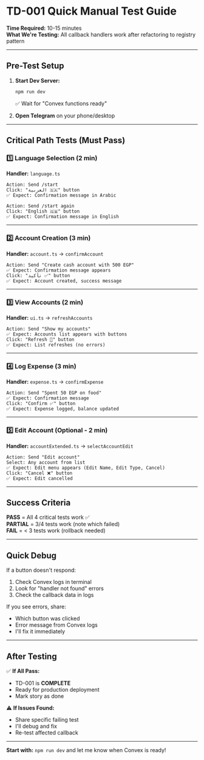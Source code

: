 # TD-001 Quick Manual Test Guide

**Time Required:** 10-15 minutes  
**What We're Testing:** All callback handlers work after refactoring to registry pattern

---

## Pre-Test Setup

1. **Start Dev Server:**
   ```bash
   npm run dev
   ```
   ✅ Wait for "Convex functions ready"

2. **Open Telegram** on your phone/desktop

---

## Critical Path Tests (Must Pass)

### 1️⃣ Language Selection (2 min)
**Handler:** `language.ts`

```
Action: Send /start
Click: "العربية 🇸🇦" button
✅ Expect: Confirmation message in Arabic

Action: Send /start again  
Click: "English 🇬🇧" button
✅ Expect: Confirmation message in English
```

---

### 2️⃣ Account Creation (3 min)
**Handler:** `account.ts` → `confirmAccount`

```
Action: Send "Create cash account with 500 EGP"
✅ Expect: Confirmation message appears
Click: "تأكيد ✅" button
✅ Expect: Account created, success message
```

---

### 3️⃣ View Accounts (2 min)
**Handler:** `ui.ts` → `refreshAccounts`

```
Action: Send "Show my accounts"
✅ Expect: Accounts list appears with buttons
Click: "Refresh 🔄" button
✅ Expect: List refreshes (no errors)
```

---

### 4️⃣ Log Expense (3 min)
**Handler:** `expense.ts` → `confirmExpense`

```
Action: Send "Spent 50 EGP on food"
✅ Expect: Confirmation message
Click: "Confirm ✅" button
✅ Expect: Expense logged, balance updated
```

---

### 5️⃣ Edit Account (Optional - 2 min)
**Handler:** `accountExtended.ts` → `selectAccountEdit`

```
Action: Send "Edit account"
Select: Any account from list
✅ Expect: Edit menu appears (Edit Name, Edit Type, Cancel)
Click: "Cancel ❌" button
✅ Expect: Edit cancelled
```

---

## Success Criteria

**PASS** = All 4 critical tests work ✅  
**PARTIAL** = 3/4 tests work (note which failed)  
**FAIL** = < 3 tests work (rollback needed)

---

## Quick Debug

If a button doesn't respond:
1. Check Convex logs in terminal
2. Look for "handler not found" errors
3. Check the callback data in logs

If you see errors, share:
- Which button was clicked
- Error message from Convex logs
- I'll fix it immediately

---

## After Testing

✅ **If All Pass:**
- TD-001 is **COMPLETE**
- Ready for production deployment
- Mark story as done

⚠️ **If Issues Found:**
- Share specific failing test
- I'll debug and fix
- Re-test affected callback

---

**Start with:** `npm run dev` and let me know when Convex is ready!
